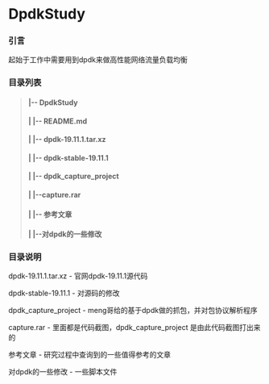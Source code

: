 # DpdkStudy

### 引言

 起始于工作中需要用到dpdk来做高性能网络流量负载均衡

### 目录列表

> #### |-- DpdkStudy
>
> #### |   |-- README.md
>
> #### |   |-- dpdk-19.11.1.tar.xz
>
> #### |   |-- dpdk-stable-19.11.1
>
> #### |   |-- dpdk_capture_project
>
> #### |   |--capture.rar
>
> #### |   |-- 参考文章
>
> #### |   |--对dpdk的一些修改

### 目录说明

dpdk-19.11.1.tar.xz  -  官网dpdk-19.11.1源代码

dpdk-stable-19.11.1    -  对源码的修改

dpdk_capture_project   -  meng哥给的基于dpdk做的抓包，并对包协议解析程序

capture.rar   -  里面都是代码截图，dpdk_capture_project 是由此代码截图打出来的

参考文章   -  研究过程中查询到的一些值得参考的文章

对dpdk的一些修改  -   一些脚本文件

